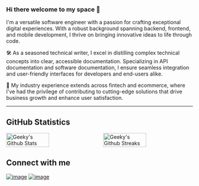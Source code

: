 ### Hi there welcome to my space 👋

<p>
I'm a versatile software engineer with a passion for crafting exceptional digital experiences. With a robust background spanning backend, frontend, and mobile development, I thrive on bringing innovative ideas to life through code.

🛠️ As a seasoned technical writer, I excel in distilling complex technical concepts into clear, accessible documentation. Specializing in API documentation and software documentation, I ensure seamless integration and user-friendly interfaces for developers and end-users alike.

💼 My industry experience extends across fintech and ecommerce, where I've had the privilege of contributing to cutting-edge solutions that drive business growth and enhance user satisfaction.
</p>

<!-- 📫 How to reach me:
- [**LinkedIn**](https://www.linkedin.com/in/devwraithe)
- [**Twitter**](https://www.twitter.com/devwraithe) -->
<hr/>

## GitHub Statistics
<div style="display: flex; justify-content: space-between; align-items: center;">
    <img width="48%" src="https://github-readme-stats.vercel.app/api?username=Geekygeeky&count_private=true&show_icons=true&hide_title=false&theme=merko" alt="Geeky's Github Stats"/>
    <img width="48%" src="https://github-readme-streak-stats.herokuapp.com?user=Geekygeeky&theme=synthwave&hide_border=true&date_format=M%20j%5B%2C%20Y%5D" alt="Geeky's Github Streaks"/>
</div>



## Connect with me
[![image](https://img.shields.io/badge/LinkedIn-0077B5?style=for-the-badge&logo=linkedin&logoColor=white)](https://www.linkedin.com/in/geekygeeky/)
[![image](https://img.shields.io/badge/Twitter-1DA1F2?style=for-the-badge&logo=twitter&logoColor=white)](https://www.twitter.com/techytoby/)
<!-- ![Top Langs](https://github-readme-stats.vercel.app/api/top-langs/?username=Geekygeeky&theme=tokyonight) -->


<!--
**GeekyGeeky/GeekyGeeky** is a ✨ _special_ ✨ repository because its `README.md` (this file) appears on your GitHub profile.

Here are some ideas to get you started:

- 🔭 I’m currently working on ...

- 👯 I’m looking to collaborate on ...
- 🤔 I’m looking for help with ...
- 💬 Ask me about ...
- 
- 
- ⚡ Fun fact: ...
-->
